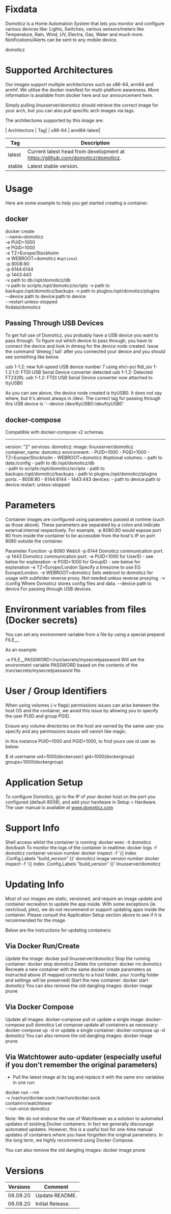 # Fixdata
Domoticz is a Home Automation System that lets you monitor and configure various devices like: Lights, Switches, various sensors/meters like Temperature, Rain, Wind, UV, Electra, Gas, Water and much more. Notifications/Alerts can be sent to any mobile device.

domoticz

# Supported Architectures
Our images support multiple architectures such as x86-64, arm64 and armhf. We utilise the docker manifest for multi-platform awareness. More information is available from docker here and our announcement here.

Simply pulling linuxserver/domoticz should retrieve the correct image for your arch, but you can also pull specific arch images via tags.

The architectures supported by this image are:

| Architecture | Tag|
| x86-64       | amd64-latest|


| Tag           | Description |
| ------------- | ----------- |
| latest        | Current latest head from development at https://github.com/domoticz/domoticz.|
| stable        | Latest stable version.|

# Usage
Here are some example to help you get started creating a container.

## docker
docker create \
  --name=domoticz \
  -e PUID=1000 \
  -e PGID=1000 \
  -e TZ=Europe/Stockholm \
  -e WEBROOT=domoticz `#optional` \
  -p 8008:80 \
  -p 6144:6144 \
  -p 1443:443 \
  -v path to db:/opt/domoticz/db \
  -v path to scripts:/opt/domoticz/scripts
  -v path to backups:/opt/domoticz/backups
  -v path to plugins:/opt/domoticz/plugins  
  --device path to device:path to device \
  --restart unless-stopped \
  fixdata/domoticz

## Passing Through USB Devices
To get full use of Domoticz, you probably have a USB device you want to pass through. To figure out which device to pass through, you have to connect the device and look in dmesg for the device node created. Issue the command 'dmesg | tail' after you connected your device and you should see something like below.

usb 1-1.2: new full-speed USB device number 7 using ehci-pci
ftdi_sio 1-1.2:1.0: FTDI USB Serial Device converter detected
usb 1-1.2: Detected FT232RL
usb 1-1.2: FTDI USB Serial Device converter now attached to ttyUSB0

As you can see above, the device node created is ttyUSB0. It does not say where, but it's almost always in /dev/. The correct tag for passing through this USB device is '--device /dev/ttyUSB0:/dev/ttyUSB0'

## docker-compose
Compatible with docker-compose v2 schemas.

---
version: "2"
services:
  domoticz:
    image: linuxserver/domoticz
    container_name: domoticz
    environment:
      - PUID=1000
      - PGID=1000
      - TZ=Europe/Stockholm
      - WEBROOT=domoticz #optional
    volumes:
      - path to data:/config
      - path to db:/opt/domoticz/db \
      - path to scripts:/opt/domoticz/scripts
      - path to backups:/opt/domoticz/backups
      - path to plugins:/opt/domoticz/plugins  
    ports:
      - 8008:80
      - 6144:6144
      - 1443:443
    devices:
      - path to device:path to device
    restart: unless-stopped

# Parameters
Container images are configured using parameters passed at runtime (such as those above). These parameters are separated by a colon and indicate external:internal respectively. For example, -p 8080:80 would expose port 80 from inside the container to be accessible from the host's IP on port 8080 outside the container.

Parameter	Function
-p 8080	WebUI
-p 6144	Domoticz communication port.
-p 1443	Domoticz communication port.
-e PUID=1000	for UserID - see below for explanation
-e PGID=1000	for GroupID - see below for explanation
-e TZ=Europe/London	Specify a timezone to use EG Europe/London.
-e WEBROOT=domoticz	Sets webroot to domoticz for usage with subfolder reverse proxy. Not needed unless reverse proxying.
-v /config	Where Domoticz stores config files and data.
--device path to device	For passing through USB devices.

# Environment variables from files (Docker secrets)
You can set any environment variable from a file by using a special prepend FILE__.

As an example:

-e FILE__PASSWORD=/run/secrets/mysecretpassword
Will set the environment variable PASSWORD based on the contents of the /run/secrets/mysecretpassword file.

# User / Group Identifiers
When using volumes (-v flags) permissions issues can arise between the host OS and the container, we avoid this issue by allowing you to specify the user PUID and group PGID.

Ensure any volume directories on the host are owned by the same user you specify and any permissions issues will vanish like magic.

In this instance PUID=1000 and PGID=1000, to find yours use id user as below:

  $ id username
    uid=1000(dockeruser) gid=1000(dockergroup) groups=1000(dockergroup)
 

# Application Setup
To configure Domoticz, go to the IP of your docker host on the port you configured (default 8008), and add your hardware in Setup > Hardware. The user manual is available at www.domoticz.com

# Support Info
Shell access whilst the container is running: docker exec -it domoticz /bin/bash
To monitor the logs of the container in realtime: docker logs -f domoticz
container version number
docker inspect -f '{{ index .Config.Labels "build_version" }}' domoticz
image version number
docker inspect -f '{{ index .Config.Labels "build_version" }}' linuxserver/domoticz

# Updating Info
Most of our images are static, versioned, and require an image update and container recreation to update the app inside. With some exceptions (ie. nextcloud, plex), we do not recommend or support updating apps inside the container. Please consult the Application Setup section above to see if it is recommended for the image.

Below are the instructions for updating containers:

## Via Docker Run/Create
Update the image: docker pull linuxserver/domoticz
Stop the running container: docker stop domoticz
Delete the container: docker rm domoticz
Recreate a new container with the same docker create parameters as instructed above (if mapped correctly to a host folder, your /config folder and settings will be preserved)
Start the new container: docker start domoticz
You can also remove the old dangling images: docker image prune

## Via Docker Compose
Update all images: docker-compose pull
or update a single image: docker-compose pull domoticz
Let compose update all containers as necessary: docker-compose up -d
or update a single container: docker-compose up -d domoticz
You can also remove the old dangling images: docker image prune

## Via Watchtower auto-updater (especially useful if you don't remember the original parameters)
- Pull the latest image at its tag and replace it with the same env variables in one run:

docker run --rm \
-v /var/run/docker.sock:/var/run/docker.sock \
containrrr/watchtower \
--run-once domoticz

Note: We do not endorse the use of Watchtower as a solution to automated updates of existing Docker containers. In fact we generally discourage automated updates. However, this is a useful tool for one-time manual updates of containers where you have forgotten the original parameters. In the long term, we highly recommend using Docker Compose.

You can also remove the old dangling images: docker image prune

# Versions
|Versions|Comment|
|--------|-------|
|06.09.20| Update README.|
|06.08.20| Initial Release.|
